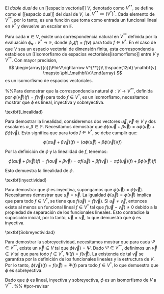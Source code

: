 El _doble dual_ de un [[espacio vectorial]] $V$, denotado como $V^{**}$, se define como el [[espacio dual]] del dual de $V$, i.e. $V^{**}\coloneqq(V^*)^*$. Cada elemento de $V^{**}$, por lo tanto, es una función que toma como entrada un funcional lineal en $V^*$ y devuelve un escalar en $\mathbb{F}$. 

Para cada $\mathbf{v} \in V$, existe una correspondencia natural en $V^{**}$ definida por la evaluación $\phi_{\mathbf{v}}: V^* \rightarrow \mathbb{F}$, donde $\phi_{\mathbf{v}}(f) = f(\mathbf{v})$ para todo $f \in V^*$. En el caso de que $V$ sea un espacio vectorial de dimensión finita, esta correspondencia establece un [[Isomorfismo de espacios vectoriales|isomorfismo]] entre $V$ y $V^{**}$. Con mayor precision, 
$$
\begin{array}{c}{\Phi:V\rightarrow V^{**}}\\ \hspace{12pt} \mathbf{v} \mapsto \phi_\mathbf{v}\end{array}
$$
es un isomorfismo de espacios vectoriales.

%%Para demostrar que la correspondencia natural $\phi: V \rightarrow V^{**}$, definida por $\phi(\vec{v})(f) = f(\vec{v})$ para todo $f \in V^*$, es un isomorfismo, necesitamos mostrar que $\phi$ es lineal, inyectiva y sobreyectiva.

\textbf{Linealidad}

Para demostrar la linealidad, consideremos dos vectores $\vec{u}, \vec{v} \in V$ y dos escalares $\alpha, \beta \in \mathbb{F}$. Necesitamos demostrar que $\phi(\alpha\vec{u} + \beta\vec{v}) = \alpha\phi(\vec{u}) + \beta\phi(\vec{v})$. Esto significa que para todo $f \in V^*$, se debe cumplir que:

$$
\phi(\alpha\vec{u} + \beta\vec{v})(f) = (\alpha\phi(\vec{u}) + \beta\phi(\vec{v}))(f)
$$

Por la definición de $\phi$ y la linealidad de $f$, tenemos:

$$
\phi(\alpha\vec{u} + \beta\vec{v})(f) = f(\alpha\vec{u} + \beta\vec{v}) = \alpha f(\vec{u}) + \beta f(\vec{v}) = \alpha\phi(\vec{u})(f) + \beta\phi(\vec{v})(f)
$$

Esto demuestra la linealidad de $\phi$.

\textbf{Inyectividad}

Para demostrar que $\phi$ es inyectiva, supongamos que $\phi(\vec{u}) = \phi(\vec{v})$. Necesitamos demostrar que $\vec{u} = \vec{v}$. La igualdad $\phi(\vec{u}) = \phi(\vec{v})$ implica que para todo $f \in V^*$, se tiene que $f(\vec{u}) = f(\vec{v})$. Si $\vec{u} \neq \vec{v}$, entonces existe al menos un funcional lineal $f \in V^*$ tal que $f(\vec{u} - \vec{v}) \neq 0$ debido a la propiedad de separación de los funcionales lineales. Esto contradice la suposición inicial, por lo tanto, $\vec{u} = \vec{v}$, lo que demuestra que $\phi$ es inyectiva.

\textbf{Sobreyectividad}

Para demostrar la sobreyectividad, necesitamos mostrar que para cada $\Psi \in V^{**}$, existe un $\vec{v} \in V$ tal que $\phi(\vec{v}) = \Psi$. Dado $\Psi \in V^{**}$, definimos un $\vec{v} \in V$ tal que para todo $f \in V^*$, $\Psi(f) = f(\vec{v})$. La existencia de tal $\vec{v}$ se garantiza por la definición de los funcionales lineales y la estructura de $V$. Por lo tanto, $\phi(\vec{v})(f) = f(\vec{v}) = \Psi(f)$ para todo $f \in V^*$, lo que demuestra que $\phi$ es sobreyectiva.

Dado que $\phi$ es lineal, inyectiva y sobreyectiva, $\phi$ es un isomorfismo de $V$ a $V^{**}$.
%% #por-revisar 